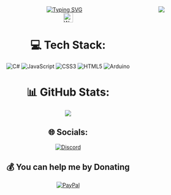 <div align="center"> <img align="right" src="https://visitor-badge.laobi.icu/badge?page_id=Migoxx.visitor-badge" />
<a href="https://git.io/typing-svg"><img src="https://readme-typing-svg.demolab.com?font=Sour+Gummy&weight=200&size=30&letterSpacing=&duration=3000&pause=200&color=CD8C18&background=71FF4E00&center=true&vCenter=true&width=435&lines=Hello+World;I'm+Alex+Szyszkowski;%F0%9F%92%BBSoftware+Engineer;%F0%9F%8C%8DOpen+Source+Enthusiast;%F0%9F%8E%A8Lover+of+Aesthetic+Design" alt="Typing SVG" /></a>
<div/> 


<img src="https://raw.githubusercontent.com/Tarikul-Islam-Anik/Telegram-Animated-Emojis/main/People/Waving%20Hand.webp" alt="Waving Hand" width="25" height="25" />

# 💻 Tech Stack:
![C#](https://img.shields.io/badge/c%23-%23239120.svg?style=for-the-badge&logo=csharp&logoColor=white) ![JavaScript](https://img.shields.io/badge/javascript-%23323330.svg?style=for-the-badge&logo=javascript&logoColor=%23F7DF1E) ![CSS3](https://img.shields.io/badge/css3-%231572B6.svg?style=for-the-badge&logo=css3&logoColor=white) ![HTML5](https://img.shields.io/badge/html5-%23E34F26.svg?style=for-the-badge&logo=html5&logoColor=white) ![Arduino](https://img.shields.io/badge/-Arduino-00979D?style=for-the-badge&logo=Arduino&logoColor=white)

# 📊 GitHub Stats:
![](https://github-readme-stats.vercel.app/api?username=Migoxx&theme=dracula&hide_border=false&include_all_commits=false&count_private=false)<br/>



## 🌐 Socials:
[![Discord](https://img.shields.io/badge/Discord-%237289DA.svg?style=for-the-badge&logo=discord&logoColor=white)](https://discord.gg/discord.com/users/321678458843430933) 


  ## 💰 You can help me by Donating
[![PayPal](https://img.shields.io/badge/PayPal-00457C?style=for-the-badge&logo=paypal&logoColor=white)](https://paypal.me/AlexSzysz) 

  







